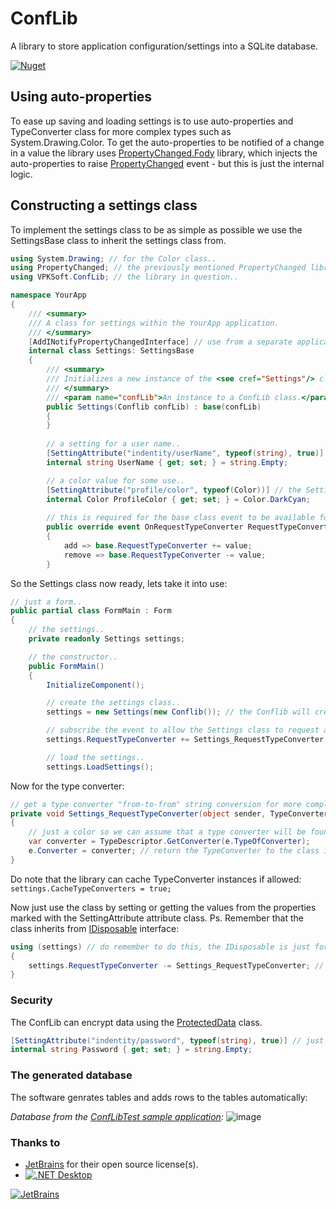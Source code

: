 # ConfLib
A library to store application configuration/settings into a SQLite database.

[![Nuget](https://img.shields.io/nuget/v/VPKSoft.ConfLib)](https://www.nuget.org/packages/VPKSoft.ConfLib/)

## Using auto-properties
To ease up saving and loading settings is to use auto-properties and TypeConverter class for more complex types such as System.Drawing.Color. To get the auto-properties to be notified of a change in a value the library uses [PropertyChanged.Fody](https://github.com/Fody/PropertyChanged) library, which injects the auto-properties to raise [PropertyChanged](https://docs.microsoft.com/en-us/dotnet/api/system.componentmodel.inotifypropertychanged.propertychanged) event - but this is just the internal logic.

## Constructing a settings class
To implement the settings class to be as simple as possible we use the SettingsBase class to inherit the settings class from.
```C#
using System.Drawing; // for the Color class..
using PropertyChanged; // the previously mentioned PropertyChanged library..
using VPKSoft.ConfLib; // the library in question..

namespace YourApp
{
    /// <summary>
    /// A class for settings within the YourApp application.
    /// </summary>
    [AddINotifyPropertyChangedInterface] // use from a separate application requires this attribute from the PropertyChanged library..
    internal class Settings: SettingsBase
    {
        /// <summary>
        /// Initializes a new instance of the <see cref="Settings"/> class.
        /// </summary>
        /// <param name="confLib">An instance to a ConfLib class.</param>
        public Settings(Conflib confLib) : base(confLib)
        {
        }
    
        // a setting for a user name..
        [SettingAttribute("indentity/userName", typeof(string), true)] // the SettingAttribute must be set for a setting value..
        internal string UserName { get; set; } = string.Empty;    

        // a color value for some use..
        [SettingAttribute("profile/color", typeof(Color))] // the SettingAttribute must be set for a setting value..
        internal Color ProfileColor { get; set; } = Color.DarkCyan;
        
        // this is required for the base class event to be available for subscription..
        public override event OnRequestTypeConverter RequestTypeConverter
        {
            add => base.RequestTypeConverter += value;
            remove => base.RequestTypeConverter -= value;
        }        
```
So the Settings class now ready, lets take it into use:
```C#
// just a form..
public partial class FormMain : Form
{
    // the settings..
    private readonly Settings settings;

    // the constructor..
    public FormMain()
    {
        InitializeComponent();

        // create the settings class..
        settings = new Settings(new Conflib()); // the Conflib will create a folder and a SQLite database automatically to %LOCALAPPDATA%\YourApp

        // subscribe the event to allow the Settings class to request a TypeConverter for more complex types..
        settings.RequestTypeConverter += Settings_RequestTypeConverter;

        // load the settings..
        settings.LoadSettings();
```
Now for the type converter:
```C#
// get a type converter "from-to-from" string conversion for more complex types..
private void Settings_RequestTypeConverter(object sender, TypeConverterEventArgs e)
{
    // just a color so we can assume that a type converter will be found..
    var converter = TypeDescriptor.GetConverter(e.TypeOfConverter);
    e.Converter = converter; // return the TypeConverter to the class instance via the event arguments..
}
```
Do note that the library can cache TypeConverter instances if allowed: `settings.CacheTypeConverters = true;`

Now just use the class by setting or getting the values from the properties marked with the SettingAttribute attribute class. Ps. Remember that the class inherits from [IDisposable](https://docs.microsoft.com/en-us/dotnet/api/system.idisposable) interface:
```C#
using (settings) // do remember to do this, the IDisposable is just for internal event un-subscription..
{
    settings.RequestTypeConverter -= Settings_RequestTypeConverter; // un-subscribe the event..
}
```

### Security
The ConfLib can encrypt data using the [ProtectedData](https://docs.microsoft.com/en-us/dotnet/api/system.security.cryptography.protecteddata) class.
```C#
[SettingAttribute("indentity/password", typeof(string), true)] // just set the Secure value to true..
internal string Password { get; set; } = string.Empty;
```

### The generated database
The software genrates tables and adds rows to the tables automatically:

_Database from the [ConfLibTest sample application](https://github.com/VPKSoft/ConfLib/tree/master/ConfLibTest):_
![image](https://user-images.githubusercontent.com/40712699/65828441-a0fd1d00-e2a3-11e9-9457-1941b6fdd8b1.png)

### Thanks to
* [JetBrains](https://www.jetbrains.com/?from=ConfLib) for their open source license(s).
* [![.NET Desktop](https://github.com/VPKSoft/ConfLib/actions/workflows/dotnet-desktop.yml/badge.svg)](https://github.com/VPKSoft/ConfLib/actions/workflows/dotnet-desktop.yml)



[![JetBrains](http://www.vpksoft.net/site/External/JetBrains/jetbrains.svg)](https://www.jetbrains.com/?from=ConfLib)
